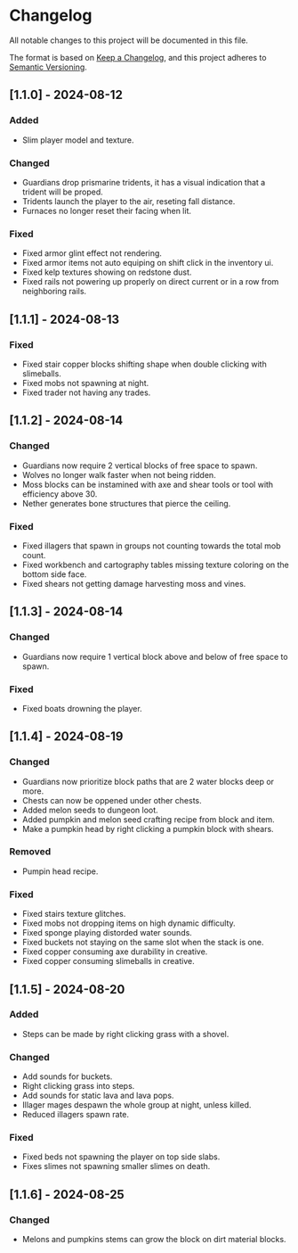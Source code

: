 # Changelog

All notable changes to this project will be documented in this file.

The format is based on [Keep a Changelog](https://keepachangelog.com/en/1.1.0/),
and this project adheres to [Semantic Versioning](https://semver.org/spec/v2.0.0.html).

## [1.1.0] - 2024-08-12

### Added

- Slim player model and texture.

### Changed

- Guardians drop prismarine tridents, it has a visual indication that a trident will be proped.
- Tridents launch the player to the air, reseting fall distance.
- Furnaces no longer reset their facing when lit.

### Fixed

- Fixed armor glint effect not rendering.
- Fixed armor items not auto equiping on shift click in the inventory ui.
- Fixed kelp textures showing on redstone dust.
- Fixed rails not powering up properly on direct current or in a row from neighboring rails.

## [1.1.1] - 2024-08-13

### Fixed

- Fixed stair copper blocks shifting shape when double clicking with slimeballs.
- Fixed mobs not spawning at night.
- Fixed trader not having any trades.

## [1.1.2] - 2024-08-14

### Changed

- Guardians now require 2 vertical blocks of free space to spawn.
- Wolves no longer walk faster when not being ridden.
- Moss blocks can be instamined with axe and shear tools or tool with efficiency above 30.
- Nether generates bone structures that pierce the ceiling.

### Fixed

- Fixed illagers that spawn in groups not counting towards the total mob count.
- Fixed workbench and cartography tables missing texture coloring on the bottom side face.
- Fixed shears not getting damage harvesting moss and vines.

## [1.1.3] - 2024-08-14

### Changed

- Guardians now require 1 vertical block above and below of free space to spawn.

### Fixed

- Fixed boats drowning the player.

## [1.1.4] - 2024-08-19

### Changed

- Guardians now prioritize block paths that are 2 water blocks deep or more.
- Chests can now be oppened under other chests.
- Added melon seeds to dungeon loot.
- Added pumpkin and melon seed crafting recipe from block and item.
- Make a pumpkin head by right clicking a pumpkin block with shears.

### Removed

- Pumpin head recipe.

### Fixed

- Fixed stairs texture glitches.
- Fixed mobs not dropping items on high dynamic difficulty.
- Fixed sponge playing distorded water sounds.
- Fixed buckets not staying on the same slot when the stack is one.
- Fixed copper consuming axe durability in creative.
- Fixed copper consuming slimeballs in creative.

## [1.1.5] - 2024-08-20

### Added

- Steps can be made by right clicking grass with a shovel.

### Changed

- Add sounds for buckets.
- Right clicking grass into steps.
- Add sounds for static lava and lava pops.
- Illager mages despawn the whole group at night, unless killed.
- Reduced illagers spawn rate.

### Fixed

- Fixed beds not spawning the player on top side slabs.
- Fixes slimes not spawning smaller slimes on death.

## [1.1.6] - 2024-08-25

### Changed

- Melons and pumpkins stems can grow the block on dirt material blocks.
